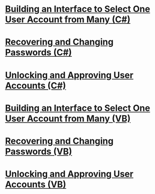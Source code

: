 # [Building an Interface to Select One User Account from Many (C#)](building-an-interface-to-select-one-user-account-from-many-cs.md)
# [Recovering and Changing Passwords (C#)](recovering-and-changing-passwords-cs.md)
# [Unlocking and Approving User Accounts (C#)](unlocking-and-approving-user-accounts-cs.md)
# [Building an Interface to Select One User Account from Many (VB)](building-an-interface-to-select-one-user-account-from-many-vb.md)
# [Recovering and Changing Passwords (VB)](recovering-and-changing-passwords-vb.md)
# [Unlocking and Approving User Accounts (VB)](unlocking-and-approving-user-accounts-vb.md)
